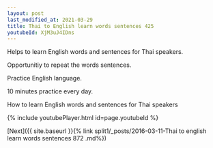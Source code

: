 ```yaml
---
layout: post
last_modified_at: 2021-03-29
title: Thai to English learn words sentences 425 
youtubeId: XjM3uJ4IDns
---
```

 
 
Helps to learn English words and sentences for Thai speakers.

Opportunitiy to repeat the words sentences. 

Practice English language. 
 
10 minutes practice every day. 
 
How to learn English words and sentences for Thai speakers 
 
{% include youtubePlayer.html id=page.youtubeId %}
 
 
[Next]({{ site.baseurl }}{% link  split1/_posts/2016-03-11-Thai to english learn words sentences 872 .md%})
 
